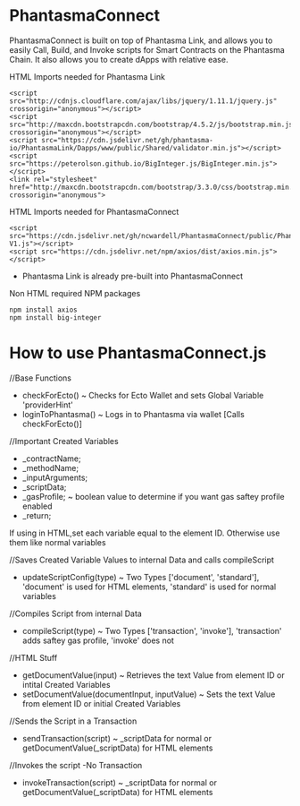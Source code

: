 # PhantasmaConnect
PhantasmaConnect is built on top of Phantasma Link, and allows you to easily Call, Build, and Invoke scripts for Smart Contracts on the Phantasma Chain. It also allows you to create dApps with relative ease.

HTML Imports needed for Phantasma Link

    <script src="http://cdnjs.cloudflare.com/ajax/libs/jquery/1.11.1/jquery.js" crossorigin="anonymous"></script>
    <script src="http://maxcdn.bootstrapcdn.com/bootstrap/4.5.2/js/bootstrap.min.js" crossorigin="anonymous"></script>
    <script src="https://cdn.jsdelivr.net/gh/phantasma-io/PhantasmaLink/Dapps/www/public/Shared/validator.min.js"></script>
    <script src="https://peterolson.github.io/BigInteger.js/BigInteger.min.js"></script>
    <link rel="stylesheet" href="http://maxcdn.bootstrapcdn.com/bootstrap/3.3.0/css/bootstrap.min.css" crossorigin="anonymous">

HTML Imports needed for PhantasmaConnect
    
    <script src="https://cdn.jsdelivr.net/gh/ncwardell/PhantasmaConnect/public/PhantasmaConnect-V1.js"></script>
    <script src="https://cdn.jsdelivr.net/npm/axios/dist/axios.min.js"></script>

- Phantasma Link is already pre-built into PhantasmaConnect


Non HTML required NPM packages
    
    npm install axios
    npm install big-integer



# How to use PhantasmaConnect.js

//Base Functions
- checkForEcto() ~ Checks for Ecto Wallet and sets Global Variable 'providerHint'
- loginToPhantasma() ~ Logs in to Phantasma via wallet [Calls checkForEcto()]

//Important
Created Variables
- _contractName;
- _methodName;
- _inputArguments;
- _scriptData;
- _gasProfile; ~ boolean value to determine if you want gas saftey profile enabled
- _return;

If using in HTML,set each variable equal to the element ID.
Otherwise use them like normal variables

//Saves Created Variable Values to internal Data and calls compileScript
- updateScriptConfig(type) ~ Two Types ['document', 'standard'], 'document' is used for HTML elements, 'standard' is used for normal variables

//Compiles Script from internal Data
- compileScript(type) ~ Two Types ['transaction', 'invoke'], 'transaction' adds saftey gas profile, 'invoke' does not

//HTML Stuff
- getDocumentValue(input) ~ Retrieves the text Value from element ID or intital Created Variables
- setDocumentValue(documentInput, inputValue) ~ Sets the text Value from element ID or initial Created Variables

//Sends the Script in a Transaction
- sendTransaction(script) ~ _scriptData for normal or getDocumentValue(_scriptData) for HTML elements

//Invokes the script -No Transaction
- invokeTransaction(script) ~ _scriptData for normal or getDocumentValue(_scriptData) for HTML elements



